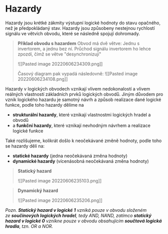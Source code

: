 # Hazardy
Hazardy jsou krétké zákmity výstupní logické hodnoty do stavu opačného, než je předpokládaný stav. Hazardy jsou způsobeny nestejnou rychlostí signálu ve větvích obvodu, které se následně spojují dohromady.

>**Příklad obvodu s hazardem**
>Obvod má dvě větve: Jednu s invertorem, a jednu bez ní. Průchod signálu invertorem ho lehce zpozdí, čímž se větve "desynchronizují"
>
>![[Pasted image 20220606234309.png]]
>
>Časový diagram pak vypadá následovně:
>![[Pasted image 20220606234108.png]]

Hazardy v logických obvodech vznikají vlivem nedokonalostí a vlivem reálných vlastností základních prvků logických obvodů. Jiným důvodem pro vznik logického hazardu je samotný návrh a způsob realizace dané logické funkce, podle toho hazardy dělíme na
- **strukturální hazardy**, které vznikají vlastnostmi logických hradel a obvodů
- a **funkční hazardy**, které vznikají nevhodným návrhem a realizace logické funkce

Také rozlišujeme, kolikrát došlo k neočekávané změně hodnoty, podle toho se hazardy dělí na:
- **statické hazardy** (jedna neočekávaná změna hodnoty)
- **dynamické hazardy** (vícenásobná neočekávaná změna hodnoty)

>**Statický hazard**
>
>![[Pasted image 20220606235103.png]]

>**Dynamický hazard**
>
>![[Pasted image 20220606235206.png]]

*Pozn. **Statický hazard v logické 1** vzniká pouze v obvodu složeném ze **součinových logických hradel**, tedy AND, NAND, zatímco **statický hazard v logické 0** vznikne pouze v obvodu obsahujícím **součtová logická hradla**, tzn. OR a NOR.*